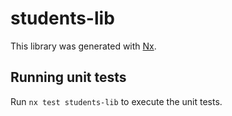 # students-lib

This library was generated with [Nx](https://nx.dev).

## Running unit tests

Run `nx test students-lib` to execute the unit tests.
